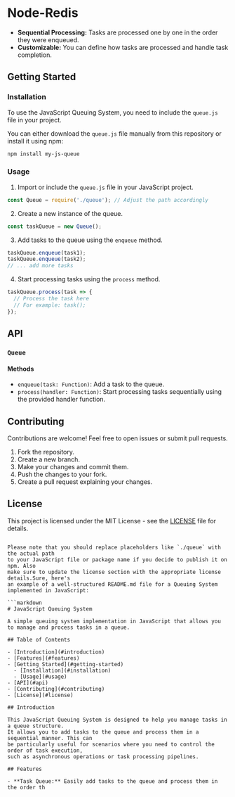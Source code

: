 # Node-Redis

- **Sequential Processing:** Tasks are processed one by one in the order they were enqueued.
- **Customizable:** You can define how tasks are processed and handle task completion.

## Getting Started

### Installation

To use the JavaScript Queuing System, you need to include the `queue.js` file in your project.

You can either download the `queue.js` file manually from this repository or install it using npm:

```bash
npm install my-js-queue
```

### Usage

1. Import or include the `queue.js` file in your JavaScript project.

```javascript
const Queue = require('./queue'); // Adjust the path accordingly
```

2. Create a new instance of the queue.

```javascript
const taskQueue = new Queue();
```

3. Add tasks to the queue using the `enqueue` method.

```javascript
taskQueue.enqueue(task1);
taskQueue.enqueue(task2);
// ... add more tasks
```

4. Start processing tasks using the `process` method.

```javascript
taskQueue.process(task => {
  // Process the task here
  // For example: task();
});
```

## API

### `Queue`

#### Methods

- `enqueue(task: Function)`: Add a task to the queue.
- `process(handler: Function)`: Start processing tasks sequentially using the provided
   handler function.

## Contributing

Contributions are welcome! Feel free to open issues or submit pull requests.

1. Fork the repository.
2. Create a new branch.
3. Make your changes and commit them.
4. Push the changes to your fork.
5. Create a pull request explaining your changes.

## License

This project is licensed under the MIT License - see the [LICENSE](LICENSE) file for details.
```

Please note that you should replace placeholders like `./queue` with the actual path
to your JavaScript file or package name if you decide to publish it on npm. Also
make sure to update the license section with the appropriate license details.Sure, here's
an example of a well-structured README.md file for a Queuing System implemented in JavaScript:

```markdown
# JavaScript Queuing System

A simple queuing system implementation in JavaScript that allows you to manage and process tasks in a queue.

## Table of Contents

- [Introduction](#introduction)
- [Features](#features)
- [Getting Started](#getting-started)
  - [Installation](#installation)
  - [Usage](#usage)
- [API](#api)
- [Contributing](#contributing)
- [License](#license)

## Introduction

This JavaScript Queuing System is designed to help you manage tasks in a queue structure.
It allows you to add tasks to the queue and process them in a sequential manner. This can
be particularly useful for scenarios where you need to control the order of task execution,
such as asynchronous operations or task processing pipelines.

## Features

- **Task Queue:** Easily add tasks to the queue and process them in the order th
